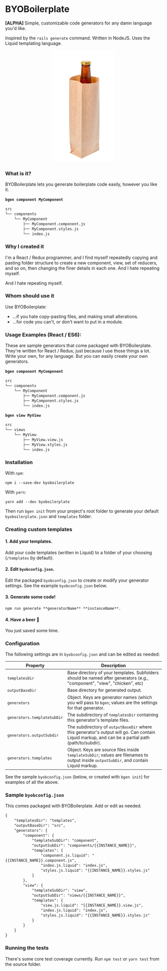 # BYOBoilerplate

**[ALPHA]** Simple, customizable code generators for any damn language you'd like. 

Inspired by the `rails generate` command. Written in NodeJS. Uses the Liquid templating language. 


<p align="center">
<img src="byoboilerplate.jpg" width="200" />
</p>
	


### What is it?

BYOBoilerplate lets you generate boilerplate code easily, however you like it. 

**`bgen component MyComponent`**
```
src
└── components
    └── MyComponent
        ├── MyComponent.component.js
        ├── MyComponent.styles.js
        └── index.js
```


### Why I created it

I'm a React / Redux programmer, and I find myself repeatedly copying and pasting folder structure to create a new component, view, set of reducers, and so on, then changing the finer details in each one. And I hate repeating myself. 

And I hate repeating myself. 

### Whom should use it

Use BYOBoilerplate: 

* ...if you hate copy-pasting files, and making small alterations.
* ...for code you can't, or don't want to put in a module.

### Usage Examples (React / ES6):

These are sample generators that come packaged with BYOBoilerplate. They're written for React / Redux, just because I use those things a lot. Write your own, for any language. But you can easily create your own generators. 


**`bgen component MyComponent`**
```
src
└── components
    └── MyComponent
        ├── MyComponent.component.js
        ├── MyComponent.styles.js
        └── index.js
```

**`bgen view MyView`**
```
src
└── views
    └── MyView
        ├── MyView.view.js
        ├── MyView.styles.js
        └── index.js

```

### Installation

With `npm`:

```
npm i --save-dev byoboilerplate
```

With `yarn`:

```
yarn add --dev byoboilerplate
```

Then run `bgen init` from your project's root folder to generate your default `byoboilerplate.json` and `templates` folder. 

### Creating custom templates

#### 1. Add your templates. 

Add your code templates (written in Liquid) to a folder of your choosing (`/templates` by default). 

#### 2. Edit `byobconfig.json`. 

Edit the packaged `byobconfig.json` to create or modify your generator settings. See the example `byobconfig.json` below. 

#### 3. Generate some code!

`npm run generate **generatorName** **instanceName**. `

#### 4. Have a beer 🍺

You just saved some time. 



### Configuration

The following settings are in `byobconfig.json` and can be edited as needed: 

| Property | Description |
| ------------- | ------------- |
| `templatesDir` | Base directory of your templates. Subfolders should be named after generators (e.g., "component", "view", "chicken", etc) |
| `outputBaseDir` | Base directory for generated output. |
| `generators` | Object. Keys are generator names (which you will pass to `bgen`; values are the settings for that generator. |
| `generators.templateSubDir` | The subdirectory of `templatesDir` containing this generator's template files. | 
| `generators.outputSubdir` | The subdirectory of `outputBaseDir` where this generator's output will go. Can contain Liquid markup, and can be a partial path (path/to/subdir). | 
| `generators.templates` | Object. Keys are source files inside `templateSubDir`; values are filenames to output inside `outputSubDir`, and contain Liquid markup. |

See the sample `byobconfig.json` (below, or created with `bgen init`) for examples of all the above. 

### Sample `byobconfig.json`

This comes packaged with BYOBoilerplate. Add or edit as needed. 

```
{
	"templatesDir": "templates",
	"outputBaseDir": "src",
	"generators": {
		"component": {
			"templateSubDir": "component",
			"outputSubDir": "components/{{INSTANCE_NAME}}",
			"templates": {
				"component.js.liquid": "{{INSTANCE_NAME}}.component.js",
				"index.js.liquid": "index.js",
				"styles.js.liquid": "{{INSTANCE_NAME}}.styles.js"
			}
		},
		"view": {
			"templateSubDir": "view",
			"outputSubDir": "views/{{INSTANCE_NAME}}",
			"templates": {
				"view.js.liquid": "{{INSTANCE_NAME}}.view.js",
				"index.js.liquid": "index.js",
				"styles.js.liquid": "{{INSTANCE_NAME}}.styles.js"
			}
		}
	}
}

```

### Running the tests

There's some core test coverage currently. Run `npm test` or `yarn test` from the source folder. 